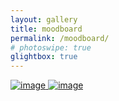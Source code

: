 ```yaml
---
layout: gallery
title: moodboard
permalink: /moodboard/
# photoswipe: true
glightbox: true
---
```


<script type="text/javascript">
var lightboxVideo = GLightbox({
                selector: '.glightbox3'
            });
            lightboxVideo.on('slide_changed', ({ prev, current }) => {
                console.log('Prev slide', prev);
                console.log('Current slide', current);

                const { slideIndex, slideNode, slideConfig, player } = current;

                if (player) {
                    if (!player.ready) {
                        // If player is not ready
                        player.on('ready', (event) => {
                            // Do something when video is ready
                        });
                    }

                    player.on('play', (event) => {
                        console.log('Started play');
                    });

                    player.on('volumechange', (event) => {
                        console.log('Volume change');
                    });

                    player.on('ended', (event) => {
                        console.log('Video ended');
                    });
                }
            });
</script>

<a href="{{site.baseurl}}/images/london-satellite.jpg" class="glightbox3" data-gallery="gallery1">
  <img src="{{site.baseurl}}/images/london-satellite.jpg" alt="image" />
</a>
<a href="{{site.baseurl}}/images/img_7863_1.mp4" class="glightbox3" data-gallery="gallery1">
  <img src="{{site.baseurl}}/images/london-satellite.jpg" alt="image" />
</a>
